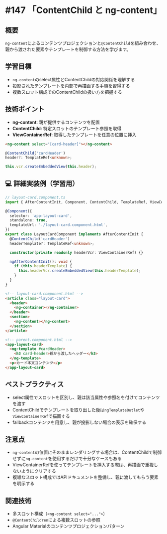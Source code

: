 # #147 「ContentChild と ng-content」

## 概要
`ng-content`によるコンテンツプロジェクションと`@ContentChild`を組み合わせ、親から渡された要素やテンプレートを制御する方法を学びます。

## 学習目標
- `ng-content`のselect属性とContentChildの対応関係を理解する
- 投影されたテンプレートを内部で再描画する手順を習得する
- 複数スロット構成でのContentChildの扱い方を把握する

## 技術ポイント
- **ng-content**: 親が提供するコンテンツを配置
- **ContentChild**: 特定スロットのテンプレート参照を取得
- **ViewContainerRef**: 取得したテンプレートを任意の位置に挿入

```html
<ng-content select="[card-header]"></ng-content>
```

```typescript
@ContentChild('cardHeader')
header?: TemplateRef<unknown>;
```

```typescript
this.vcr.createEmbeddedView(this.header);
```

## 💻 詳細実装例（学習用）
```typescript
// layout-card.component.ts
import { AfterContentInit, Component, ContentChild, TemplateRef, ViewContainerRef } from '@angular/core';

@Component({
  selector: 'app-layout-card',
  standalone: true,
  templateUrl: './layout-card.component.html',
})
export class LayoutCardComponent implements AfterContentInit {
  @ContentChild('cardHeader')
  headerTemplate?: TemplateRef<unknown>;

  constructor(private readonly headerVcr: ViewContainerRef) {}

  ngAfterContentInit(): void {
    if (this.headerTemplate) {
      this.headerVcr.createEmbeddedView(this.headerTemplate);
    }
  }
}
```

```html
<!-- layout-card.component.html -->
<article class="layout-card">
  <header>
    <ng-container></ng-container>
  </header>
  <section>
    <ng-content></ng-content>
  </section>
</article>
```

```html
<!-- parent.component.html -->
<app-layout-card>
  <ng-template #cardHeader>
    <h3 card-header>親から渡したヘッダー</h3>
  </ng-template>
  <p>カード本文コンテンツ</p>
</app-layout-card>
```

## ベストプラクティス
- select属性でスロットを区別し、親は該当属性や参照名を付けてコンテンツを渡す
- ContentChildでテンプレートを取り出した後は`ngTemplateOutlet`や`ViewContainerRef`で描画する
- fallbackコンテンツを用意し、親が投影しない場合の表示を確保する

## 注意点
- `ng-content`の位置にそのままレンダリングする場合は、ContentChildで制御せずに`ng-content`を使用するだけで十分なケースもある
- ViewContainerRefを使ってテンプレートを挿入する際は、再描画で重複しないようにクリアする
- 複雑なスロット構成ではAPIドキュメントを整備し、親に渡してもらう要素を明示する

## 関連技術
- 多スロット構成（`<ng-content select="...">`）
- `@ContentChildren`による複数スロットの参照
- Angular Materialのコンテンツプロジェクションパターン
